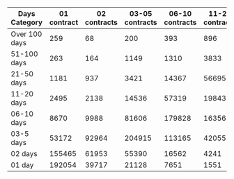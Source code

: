 | Days Category | 01 contract | 02 contracts | 03-05 contracts | 06-10 contracts | 11-20 contracts | 21-50 contracts | 51-100 contracts | Over 100 contracts | Sum   |
|---------------|-------------|--------------|-----------------|-----------------|-----------------|-----------------|------------------|--------------------|-------|
| Over 100 days | 259 | 68 | 200 | 393 | 896 | 3335 | 6397 | 5863 | 17411 |
| 51-100 days | 263 | 164 | 1149 | 1310 | 3833 | 13546 | 18520 | 4872 | 43657 |
| 21-50 days | 1181 | 937 | 3421 | 14367 | 56695 | 134356 | 36924 | 2314 | 250195 |
| 11-20 days | 2495 | 2138 | 14536 | 57319 | 198437 | 179406 | 10620 | 158 | 465109 |
| 06-10 days | 8670 | 9988 | 81606 | 179828 | 163568 | 53954 | 1650 | 26 | 499290 |
| 03-5 days | 53172 | 92964 | 204915 | 113165 | 42055 | 8348 | 159 | 0 | 514778 |
| 02 days | 155465 | 61953 | 55390 | 16562 | 4241 | 735 | 24 | 0 | 294370 |
| 01 day | 192054 | 39717 | 21128 | 7651 | 1551 | 295 | 10 | 13 | 262419 |
